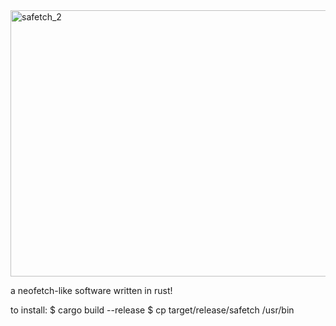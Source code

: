 <img width="874" height="426" alt="safetch_2" src="https://github.com/user-attachments/assets/fc5f0fce-f254-4572-b2a7-dd5f87c6ce52" />

a neofetch-like software written in rust!

to install:
$ cargo build --release
$ cp target/release/safetch /usr/bin
